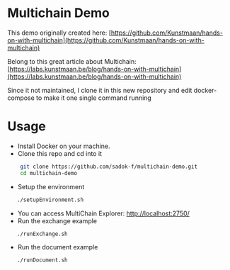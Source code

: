 # Multichain Demo

This demo originally created here: [https://github.com/Kunstmaan/hands-on-with-multichain](https://github.com/Kunstmaan/hands-on-with-multichain)

Belong to this great article about Multichain: [https://labs.kunstmaan.be/blog/hands-on-with-multichain](https://labs.kunstmaan.be/blog/hands-on-with-multichain)

Since it not maintained, I clone it in this new repository and edit docker-compose to make it one single command running


# Usage

- Install Docker on your machine.
- Clone this repo and cd into it
```bash
    git clone https://github.com/sadok-f/multichain-demo.git
    cd multichain-demo
```
- Setup the environment
```bash
   ./setupEnvironment.sh
```
- You can access MultiChain Explorer: [http://localhost:2750/](http://localhost:2750/)
- Run the exchange example
```bash
   ./runExchange.sh
```
- Run the document example
```bash
   ./runDocument.sh
```
